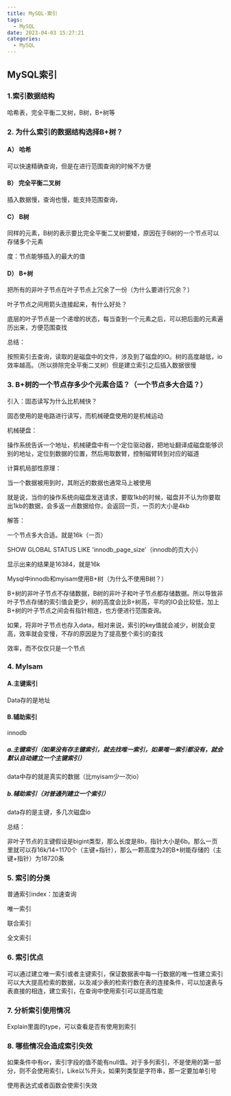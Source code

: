 ```yaml
---
title: MySQL-索引
tags: 
  - MySQL
date: 2023-04-03 15:27:21
categories:
  - MySQL
---
```


## MySQL索引

### 1.索引数据结构

哈希表，完全平衡二叉树，B树，B+树等

### 2. 为什么索引的数据结构选择B+树？

#### A） 哈希

可以快速精确查询，但是在进行范围查询的时候不方便

#### B） 完全平衡二叉树

插入数据慢，查询也慢，能支持范围查询，

#### C） B树

同样的元素，B树的表示要比完全平衡二叉树要矮，原因在于B树的一个节点可以存储多个元素

度：节点能够插入的最大的值

#### D） B+树

把所有的非叶子节点在叶子节点上冗余了一份（为什么要进行冗余？）

叶子节点之间用箭头连接起来，有什么好处？

底层的叶子节点是一个递增的状态，每当查到一个元素之后，可以把后面的元素遍历出来，方便范围查找

总结：

按照索引去查询，读取的是磁盘中的文件，涉及到了磁盘的IO。树的高度越低，io效率越高。（所以排除完全平衡二叉树）但是建立索引之后插入数据很慢

### 3. B+树的一个节点存多少个元素合适？（一个节点多大合适？）

引入：固态读写为什么比机械快？

固态使用的是电路进行读写，而机械硬盘使用的是机械运动

机械硬盘：

操作系统告诉一个地址，机械硬盘中有一个定位驱动器，把地址翻译成磁盘能够识别的地址，定位到数据的位置，然后用取数臂，控制磁臂转到对应的磁道

计算机局部性原理：

当一个数据被用到时，其附近的数据也通常马上被使用

就是说，当你的操作系统向磁盘发送请求，要取1kb的时候，磁盘并不认为你要取出1kb的数据，会多返一点数据给你，会返回一页，一页的大小是4kb

解答：

一个节点多大合适。就是16k（一页）

SHOW GLOBAL STATUS LIKE 'innodb_page_size'（innodb的页大小）

显示出来的结果是16384，就是16k

Mysql中innodb和myisam使用B+树（为什么不使用B树？）

B+树的非叶子节点不存储数据，B树的非叶子和叶子节点都存储数据。所以导致非叶子节点存储的索引值会更少，树的高度会比B+树高，平均的IO会比较低，加上B+树的叶子节点之间会有指针相连，也方便进行范围查询。

如果，将非叶子节点也存入data，相对来说，索引的key值就会减少，树就会变高，效率就会变慢，不存的原因是为了提高整个索引的查找

效率，而不仅仅只是一个节点

### 4. MyIsam

#### A.主键索引

Data存的是地址

#### B.辅助索引

innodb

##### a.主键索引（如果没有存主键索引，就去找唯一索引，如果唯一索引都没有，就会默认自动建立一个主键索引）

data中存的就是真实的数据（比myisam少一次io）

##### b.辅助索引（对普通列建立一个索引）

data存的是主键，多几次磁盘io

总结：

非叶子节点的主键假设是bigint类型，那么长度是8b，指针大小是6b。那么一页里就可以存16k/14=1170个（主键+指针），那么一颗高度为2的B+树能存储的（主键+指针）为18720条

### 5. 索引的分类

普通索引index：加速查询

唯一索引

联合索引

全文索引

### 6. 索引优点

可以通过建立唯一索引或者主键索引，保证数据表中每一行数据的唯一性建立索引可以大大提高检索的数据，以及减少表的检索行数在表的连接条件，可以加速表与表直接的相连，建立索引，在查询中使用索引可以提高性能

### 7. 分析索引使用情况

Explain里面的type，可以查看是否有使用到索引

### 8. 哪些情况会造成索引失效

如果条件中有or，索引字段的值不能有null值。对于多列索引，不是使用的第一部分，则不会使用索引，Like以%开头，如果列类型是字符串，那一定要加单引号

使用表达式或者函数会使索引失效
